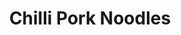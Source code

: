 ---
title: Chilli Pork Noodles
metadata:
  servings: '4'
  title: Chilli Pork Noodles
  course: Main
ingredients:
- name: coconut oil
  amount: 1 tsp
- name: noodles
  amount: 4 portions
- name: stock cube
  amount: '1'
- name: onion
  amount: '1'
- name: pork mince
  amount: 500g
- name: red pepper
  amount: '1'
- name: chopped tomatoes
  amount: 400 g
- name: water
  amount: 250 ml
- name: green pepper
  amount: '1'
- name: red chilli
  amount: '2'
cookware:
- name: frying pan
steps:
- description: Dice the onion.
- description: Add a teaspoon of coconut oil to a frying pan on a high heat, and add
    the diced onion.
- description: Once the onions have softened, add the pork mince and cook until it's
    lightly browned.
- description: Add in chopped tomatoes, stock cube and water.
- description: While that's cooking, chop and then add your red chilli, a red pepper
    and a green pepper.
- description: Simmer for around 30 minutes until the sauce has reduced.
- description: Cook the noodles and then add them to the mince. Stir through and serve.

---
